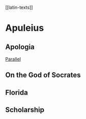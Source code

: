 [[latin-texts]]

# Apuleius

## Apologia
[Parallel](https://faculty.georgetown.edu/jod/apuleius/text.trans1.html)
## On the God of Socrates
## Florida

## Scholarship